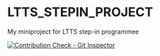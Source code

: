 # LTTS_STEPIN_PROJECT
My miniproject for LTTS step-in programmee

[![Contribution Check - Git Inspector](https://github.com/amolkerkar/LTTS_STEPIN_PROJECT/actions/workflows/Git_Inspecter.yml/badge.svg)](https://github.com/amolkerkar/LTTS_STEPIN_PROJECT/actions/workflows/Git_Inspecter.yml)
